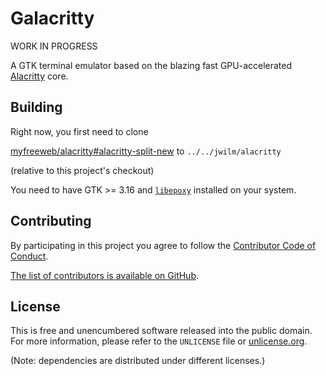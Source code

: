 # Galacritty

WORK IN PROGRESS

A GTK terminal emulator based on the blazing fast GPU-accelerated [Alacritty](https://github.com/jwilm/alacritty) core.

## Building

Right now, you first need to clone

[myfreeweb/alacritty#alacritty-split-new](https://github.com/myfreeweb/alacritty/tree/alacritty-split-new) to `../../jwilm/alacritty`

(relative to this project's checkout)

You need to have GTK >= 3.16 and [`libepoxy`](https://github.com/anholt/libepoxy) installed on your system.

## Contributing

By participating in this project you agree to follow the [Contributor Code of Conduct](https://www.contributor-covenant.org/version/1/4/).

[The list of contributors is available on GitHub](https://github.com/myfreeweb/galacritty/graphs/contributors).

## License

This is free and unencumbered software released into the public domain.  
For more information, please refer to the `UNLICENSE` file or [unlicense.org](http://unlicense.org).

(Note: dependencies are distributed under different licenses.)
